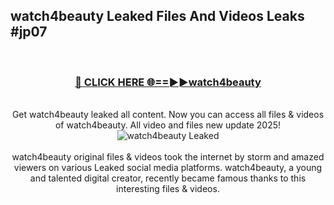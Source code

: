 ## watch4beauty Leaked Files And Videos Leaks #jp07
<br>
<div align="center">
<h3><a href="https://watchclip.my.id/watch4beauty" rel="nofollow">🔴 CLICK HERE 🌐==►►watch4beauty</a></h3>
<br>
Get watch4beauty leaked all content. Now you can access all files & videos of watch4beauty. All video and files new update 2025!
<br>
<a href="https://watchclip.my.id/watch4beauty" rel="nofollow" data-target="animated-image.originalLink"><img src="https://i.ibb.co.com/WyWwxjT/player-gif2.gif" alt="watch4beauty Leaked" style="max-width: 100%; display: inline-block;" data-target="animated-image.originalImage"></a>
<br><br>
watch4beauty original files & videos took the internet by storm and amazed viewers on various Leaked social media platforms. watch4beauty, a young and talented digital creator, recently became famous thanks to this interesting files & videos.
</div>
<br>